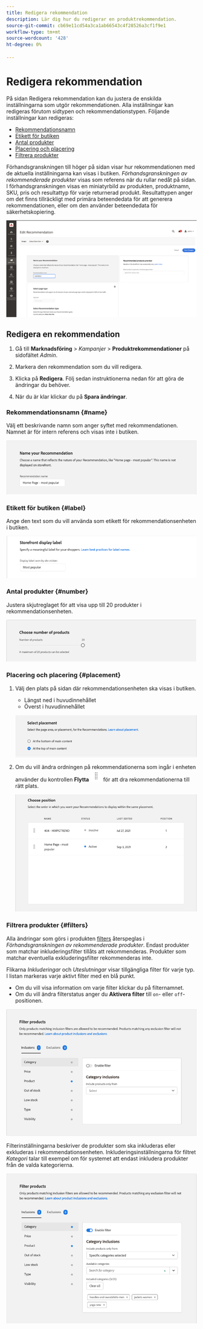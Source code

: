 ```yaml
---
title: Redigera rekommendation
description: Lär dig hur du redigerar en produktrekommendation.
source-git-commit: cb69e11cd54a3ca1ab66543c4f28526a3cf1f9e1
workflow-type: tm+mt
source-wordcount: '428'
ht-degree: 0%

---
```


# Redigera rekommendation

På sidan Redigera rekommendation kan du justera de enskilda inställningarna som utgör rekommendationen. Alla inställningar kan redigeras förutom sidtypen och rekommendationstypen. Följande inställningar kan redigeras:

- [Rekommendationsnamn](#name)
- [Etikett för butiken](#label)
- [Antal produkter](#number)
- [Placering och placering](#placement)
- [Filtrera produkter](#filters)

Förhandsgranskningen till höger på sidan visar hur rekommendationen med de aktuella inställningarna kan visas i butiken. _Förhandsgranskningen av rekommenderade produkter_ visas som referens när du rullar nedåt på sidan. I förhandsgranskningen visas en miniatyrbild av produkten, produktnamn, SKU, pris och resultattyp för varje returnerad produkt. Resultattypen anger om det finns tillräckligt med primära beteendedata för att generera rekommendationen, eller om den använder beteendedata för säkerhetskopiering.

![Redigera rekommendationer](assets/edit-recommendation.png)

## Redigera en rekommendation

1. Gå till **Marknadsföring** > _Kampanjer_ > **Produktrekommendationer** på sidofältet _Admin_.

1. Markera den rekommendation som du vill redigera.

1. Klicka på **Redigera**. Följ sedan instruktionerna nedan för att göra de ändringar du behöver.

1. När du är klar klickar du på **Spara ändringar**.

### Rekommendationsnamn {#name}

Välj ett beskrivande namn som anger syftet med rekommendationen. Namnet är för intern referens och visas inte i butiken.

![Redigera namn](assets/edit-name.png)

### Etikett för butiken {#label}

Ange den text som du vill använda som etikett för rekommendationsenheten i butiken.

![Redigera etikett](assets/edit-storefront-label.png)

### Antal produkter {#number}

Justera skjutreglaget för att visa upp till 20 produkter i rekommendationsenheten.

![Redigera antal produkter](assets/edit-number-of-products.png)

### Placering och placering {#placement}

1. Välj den plats på sidan där rekommendationsenheten ska visas i butiken.

   - Längst ned i huvudinnehållet
   - Överst i huvudinnehållet

   ![Redigera placering](assets/edit-placement.png)

1. Om du vill ändra ordningen på rekommendationerna som ingår i enheten använder du kontrollen **Flytta** ![Flytta väljare](assets/icon-move.png) för att dra rekommendationerna till rätt plats.

   ![Redigera position](assets/edit-position.png)

### Filtrera produkter {#filters}

Alla ändringar som görs i produkten [filters](filters.md) återspeglas i _Förhandsgranskningen av rekommenderade produkter_. Endast produkter som matchar inkluderingsfilter tillåts att rekommenderas. Produkter som matchar eventuella exkluderingsfilter rekommenderas inte.

Flikarna _Inkluderingar_ och _Uteslutningar_ visar tillgängliga filter för varje typ. I listan markeras varje aktivt filter med en blå punkt.

- Om du vill visa information om varje filter klickar du på filternamnet.
- Om du vill ändra filterstatus anger du **Aktivera filter** till `on`- eller `off`-positionen.

![Redigera filter](assets/edit-filters.png)

Filterinställningarna beskriver de produkter som ska inkluderas eller exkluderas i rekommendationsenheten. Inkluderingsinställningarna för filtret _Kategori_ talar till exempel om för systemet att endast inkludera produkter från de valda kategorierna.

![Redigera kategorifilter](assets/edit-filter-category.png)
